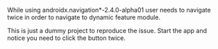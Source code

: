 While using androidx.navigation*-2.4.0-alpha01 user needs to navigate twice in order to navigate to dynamic feature module.

This is just a dummy project to reproduce the issue. Start the app and notice you need to click the button twice. 